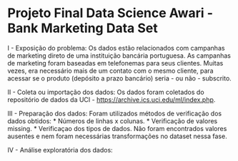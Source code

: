 # Projeto Final Data Science Awari - Bank Marketing Data Set

I - Exposição do problema:
  Os dados estão relacionados com campanhas de marketing direto de uma instituição bancária portuguesa. As campanhas de marketing foram baseadas em telefonemas para seus clientes. Muitas vezes, era necessário mais de um contato com o mesmo cliente, para acessar se o produto (depósito a prazo bancário) seria - ou não - subscrito.

II - Coleta ou importação dos dados:
  Os dados foram coletados do repositório de dados da UCI - https://archive.ics.uci.edu/ml/index.php.
  
III - Preparação dos dados:
  Foram utilizados métodos de verificação dos dados obtidos:
    * Números de linhas x colunas.
    * Verificação de valores missing.
    * Verificaçao dos tipos de dados.
  Não foram encontrados valores ausentes e nem foram necessárias transformações no dataset nessa fase.

IV - Análise exploratória dos dados:
  
  
